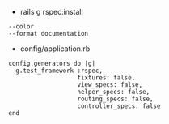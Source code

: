 - rails g rspec:install
```
--color
--format documentation
```

- config/application.rb
```
config.generators do |g|
  g.test_framework :rspec,
                   fixtures: false,
                   view_specs: false,
                   helper_specs: false,
                   routing_specs: false,
                   controller_specs: false
end
```
